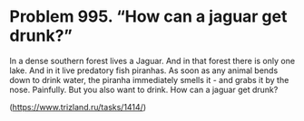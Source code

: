 # Problem 995. “How can a jaguar get drunk?”

In a dense southern forest lives a Jaguar. And in that forest there is only one lake. And in it live predatory fish piranhas. As soon as any animal bends down to drink water, the piranha immediately smells it - and grabs it by the nose. Painfully. But you also want to drink. How can a jaguar get drunk?

(https://www.trizland.ru/tasks/1414/)